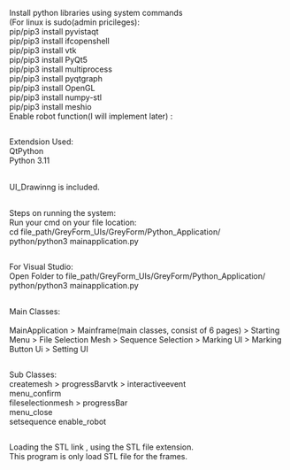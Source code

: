 Install python libraries using system commands<br>
(For linux is sudo(admin pricileges):<br>
pip/pip3 install pyvistaqt <br>
pip/pip3 install ifcopenshell <br>
pip/pip3 install vtk <br>
pip/pip3 install PyQt5 <br>
pip/pip3 install multiprocess <br>
pip/pip3 install pyqtgraph <br>
pip/pip3 install OpenGL <br>
pip/pip3 install numpy-stl<br>
pip/pip3 install meshio<br>
Enable robot function(I will implement later) : <br>
##

Extendsion Used:<br>
QtPython <br>
Python 3.11 <br> <br>

UI_Drawinng is included.
##
Steps on running the system:<br>
Run your cmd on your file location:<br>
cd file_path/GreyForm_UIs/GreyForm/Python_Application/<br>
python/python3 mainapplication.py
##
For Visual Studio: <br>
Open Folder to file_path/GreyForm_UIs/GreyForm/Python_Application/<br>
python/python3 mainapplication.py

##
Main Classes:<br>                               
MainApplication > Mainframe(main classes, consist of 6 pages) > Starting Menu > File Selection Mesh > Sequence Selection > Marking UI > Marking Button Ui > Setting UI

##
Sub Classes:<br>
createmesh > progressBarvtk > interactiveevent <br>
menu_confirm <br>
fileselectionmesh > progressBar <br>
menu_close <br>
setsequence 
enable_robot

##
Loading the STL link , using the STL file extension. <br>
This program is only load STL file for the frames. 
